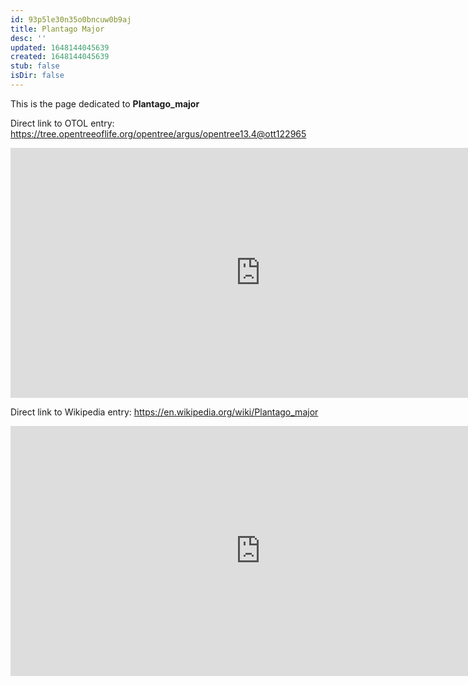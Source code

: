 ```yaml
---
id: 93p5le30n35o0bncuw0b9aj
title: Plantago Major
desc: ''
updated: 1648144045639
created: 1648144045639
stub: false
isDir: false
---
```

This is the page dedicated to **Plantago_major**


Direct link to OTOL entry: https://tree.opentreeoflife.org/opentree/argus/opentree13.4@ott122965



<html>
    <body>
    <iframe src="https://tree.opentreeoflife.org/opentree/argus/opentree13.4@ott122965"
    width="800" height="400" frameborder="0" allowfullscreen> </iframe>
    </body>
</html>
    


Direct link to Wikipedia entry: https://en.wikipedia.org/wiki/Plantago_major



<html>
    <body>
    <iframe src="https://en.wikipedia.org/wiki/Plantago_major"
    width="800" height="400" frameborder="0" allowfullscreen> </iframe>
    </body>
</html>
    
